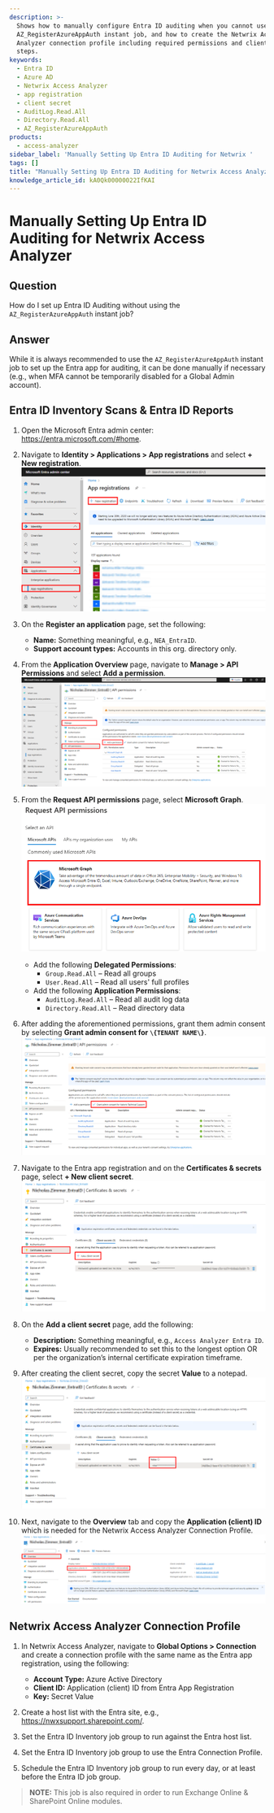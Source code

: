 ```yaml
---
description: >-
  Shows how to manually configure Entra ID auditing when you cannot use the
  AZ_RegisterAzureAppAuth instant job, and how to create the Netwrix Access
  Analyzer connection profile including required permissions and client secret
  steps.
keywords:
  - Entra ID
  - Azure AD
  - Netwrix Access Analyzer
  - app registration
  - client secret
  - AuditLog.Read.All
  - Directory.Read.All
  - AZ_RegisterAzureAppAuth
products:
  - access-analyzer
sidebar_label: 'Manually Setting Up Entra ID Auditing for Netwrix '
tags: []
title: "Manually Setting Up Entra ID Auditing for Netwrix Access Analyzer"
knowledge_article_id: kA0Qk00000022IfKAI
---
```


# Manually Setting Up Entra ID Auditing for Netwrix Access Analyzer

## Question

How do I set up Entra ID Auditing without using the `AZ_RegisterAzureAppAuth` instant job?

## Answer

While it is always recommended to use the `AZ_RegisterAzureAppAuth` instant job to set up the Entra app for auditing, it can be done manually if necessary (e.g., when MFA cannot be temporarily disabled for a Global Admin account).

## Entra ID Inventory Scans & Entra ID Reports

1. Open the Microsoft Entra admin center: https://entra.microsoft.com/#home.

2. Navigate to **Identity > Applications > App registrations** and select **+ New registration**.  
   ![Entra App Registration](images/ka0Qk000000DYVJ_0EMQk00000B6ziP.png)

3. On the **Register an application** page, set the following:
   - **Name:** Something meaningful, e.g., `NEA_EntraID`.
   - **Support account types:** Accounts in this org. directory only.

4. From the **Application Overview** page, navigate to **Manage > API Permissions** and select **Add a permission**.  
   ![API Permissions](images/ka0Qk000000DYVJ_0EMQk00000B6i4s.png)

5. From the **Request API permissions** page, select **Microsoft Graph**.  
   ![Request API permissions](images/ka0Qk000000DYVJ_0EMQk00000B6qwr.png)

   - Add the following **Delegated Permissions**:
     - `Group.Read.All` – Read all groups
     - `User.Read.All` – Read all users' full profiles
   - Add the following **Application Permissions**:
     - `AuditLog.Read.All` – Read all audit log data
     - `Directory.Read.All` – Read directory data

6. After adding the aforementioned permissions, grant them admin consent by selecting **Grant admin consent for `\{TENANT NAME\}`**.  
   ![Grant admin consent](images/ka0Qk000000DYVJ_0EMQk00000B6f5O.png)

7. Navigate to the Entra app registration and on the **Certificates & secrets** page, select **+ New client secret**.  
   ![Certificates & secrets](images/ka0Qk000000DYVJ_0EMQk00000B6fbf.png)

8. On the **Add a client secret** page, add the following:
   - **Description:** Something meaningful, e.g., `Access Analyzer Entra ID`.
   - **Expires:** Usually recommended to set this to the longest option OR per the organization’s internal certificate expiration timeframe.

9. After creating the client secret, copy the secret **Value** to a notepad.  
   ![Client secret value](images/ka0Qk000000DYVJ_0EMQk00000B6d20.png)

10. Next, navigate to the **Overview** tab and copy the **Application (client) ID** which is needed for the Netwrix Access Analyzer Connection Profile.  
    ![Application client ID](images/ka0Qk000000DYVJ_0EMQk00000B6kbK.png)

## Netwrix Access Analyzer Connection Profile

1. In Netwrix Access Analyzer, navigate to **Global Options > Connection** and create a connection profile with the same name as the Entra app registration, using the following:
   - **Account Type:** Azure Active Directory
   - **Client ID:** Application (client) ID from Entra App Registration
   - **Key:** Secret Value

2. Create a host list with the Entra site, e.g., https://nwxsupport.sharepoint.com/.

3. Set the Entra ID Inventory job group to run against the Entra host list.

4. Set the Entra ID Inventory job group to use the Entra Connection Profile.

5. Schedule the Entra ID Inventory job group to run every day, or at least before the Entra ID job group.

> **NOTE:** This job is also required in order to run Exchange Online & SharePoint Online modules.
